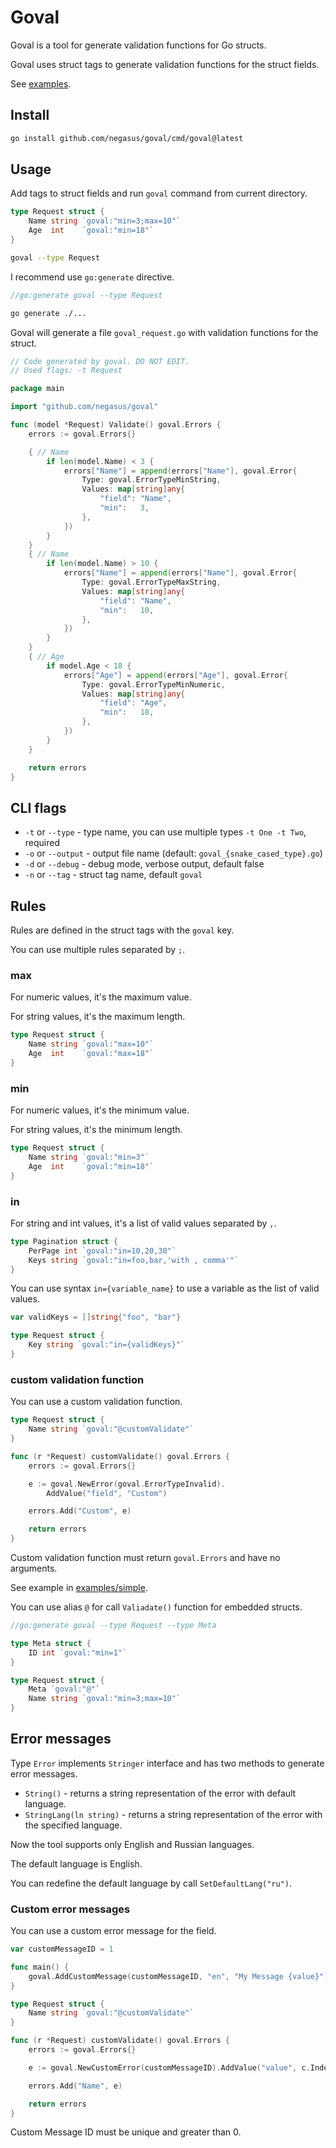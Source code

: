# Goval

Goval is a tool for generate validation functions for Go structs.

Goval uses struct tags to generate validation functions for the struct fields.

See [examples](examples).

## Install

```bash
go install github.com/negasus/goval/cmd/goval@latest
```

## Usage

Add tags to struct fields and run `goval` command from current directory.

```go
type Request struct {
    Name string `goval:"min=3;max=10"`
    Age  int    `goval:"min=18"`
}
```

```bash
goval --type Request
```

I recommend use `go:generate` directive.

```go
//go:generate goval --type Request
```

```bash
go generate ./...
```

Goval will generate a file `goval_request.go` with validation functions for the struct.

```go
// Code generated by goval. DO NOT EDIT.
// Used flags: -t Request

package main

import "github.com/negasus/goval"

func (model *Request) Validate() goval.Errors {
    errors := goval.Errors{}

    { // Name
        if len(model.Name) < 3 {
            errors["Name"] = append(errors["Name"], goval.Error{
                Type: goval.ErrorTypeMinString,
                Values: map[string]any{
                    "field": "Name",
                    "min":   3,
                },
            })
        }
    }
    { // Name
        if len(model.Name) > 10 {
            errors["Name"] = append(errors["Name"], goval.Error{
                Type: goval.ErrorTypeMaxString,
                Values: map[string]any{
                    "field": "Name",
                    "min":   10,
                },
            })
        }
    }
    { // Age
        if model.Age < 18 {
            errors["Age"] = append(errors["Age"], goval.Error{
                Type: goval.ErrorTypeMinNumeric,
                Values: map[string]any{
                    "field": "Age",
                    "min":   18,
                },
            })
        }
    }

    return errors
}
```

## CLI flags

- `-t` or `--type` - type name, you can use multiple types `-t One -t Two`, required
- `-o` or `--output` - output file name (default: `goval_{snake_cased_type}.go`)
- `-d` or `--debug` - debug mode, verbose output, default false
- `-n` or `--tag` - struct tag name, default `goval`

## Rules

Rules are defined in the struct tags with the `goval` key.

You can use multiple rules separated by `;`.

### max

For numeric values, it's the maximum value.

For string values, it's the maximum length.

```go
type Request struct {
	Name string `goval:"max=10"`
	Age  int    `goval:"max=18"`
}
```

### min

For numeric values, it's the minimum value.

For string values, it's the minimum length.

```go
type Request struct {
	Name string `goval:"min=3"`
	Age  int    `goval:"min=18"`
}
```

### in

For string and int values, it's a list of valid values separated by `,`.

```go
type Pagination struct {
	PerPage int `goval:"in=10,20,30"`
	Keys string `goval:"in=foo,bar,'with , comma'"`
}
```

You can use syntax `in={variable_name}` to use a variable as the list of valid values.

```go
var validKeys = []string{"foo", "bar"}

type Request struct {
	Key string `goval:"in={validKeys}"`
}
```

### custom validation function

You can use a custom validation function.

```go
type Request struct {
    Name string `goval:"@customValidate"`
}

func (r *Request) customValidate() goval.Errors {
    errors := goval.Errors{}

    e := goval.NewError(goval.ErrorTypeInvalid).
        AddValue("field", "Custom")

    errors.Add("Custom", e)

    return errors
}
```

Custom validation function must return `goval.Errors` and have no arguments.

See example in [examples/simple](examples/simple).

You can use alias `@` for call `Valiadate()` function for embedded structs.

```go
//go:generate goval --type Request --type Meta

type Meta struct {
	ID int `goval:"min=1"`
}

type Request struct {
	Meta `goval:"@"`
	Name string `goval:"min=3;max=10"`
}

```

## Error messages

Type `Error` implements `Stringer` interface and has two methods to generate error messages.

- `String()` - returns a string representation of the error with default language.
- `StringLang(ln string)` - returns a string representation of the error with the specified language.

Now the tool supports only English and Russian languages.

The default language is English.

You can redefine the default language by call `SetDefaultLang("ru")`.

### Custom error messages

You can use a custom error message for the field.

```go
var customMessageID = 1

func main() {
    goval.AddCustomMessage(customMessageID, "en", "My Message {value}")
}

type Request struct {
    Name string `goval:"@customValidate"`
}

func (r *Request) customValidate() goval.Errors {
    errors := goval.Errors{}

    e := goval.NewCustomError(customMessageID).AddValue("value", c.Index)

    errors.Add("Name", e)

    return errors
}
```

Custom Message ID must be unique and greater than 0.
